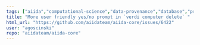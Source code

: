 ```yaml
---
tags: ["aiida","computational-science","data-provenance","database","priority/nice-to-have","provenance","scheduler","ssh","topic/verdi","type/usability","workflow","workflow-engine","workflows"]
title: "More user friendly yes/no prompt in `verdi computer delete` "
html_url: "https://github.com/aiidateam/aiida-core/issues/6422"
user: "agoscinski"
repo: "aiidateam/aiida-core"
---
```


